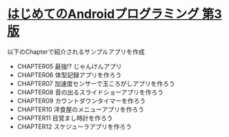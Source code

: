 # [はじめてのAndroidプログラミング 第3版](http://www.sbcr.jp/products/4797395815.html)

以下のChapterで紹介されるサンプルアプリを作成

* CHAPTER05 最強!? じゃんけんアプリ
* CHAPTER06 体型記録アプリを作ろう
* CHAPTER07 加速度センサーで玉ころがしアプリを作ろう
* CHAPTER08 音の出るスライドショーアプリを作ろう
* CHAPTER09 カウントダウンタイマーを作ろう
* CHAPTER10 洋食屋のメニューアプリを作ろう
* CHAPTER11 目覚まし時計を作ろう
* CHAPTER12 スケジューラアプリを作ろう
